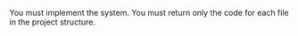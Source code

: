 You must implement the system. You must return only the code for each file in the project structure.
